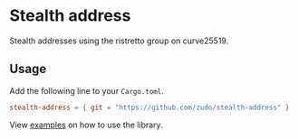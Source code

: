 # Stealth address

Stealth addresses using the ristretto group on curve25519.

## Usage

Add the following line to your `Cargo.toml`.

```toml
stealth-address = { git = "https://github.com/zudo/stealth-address" }
```

View [examples](examples) on how to use the library.
